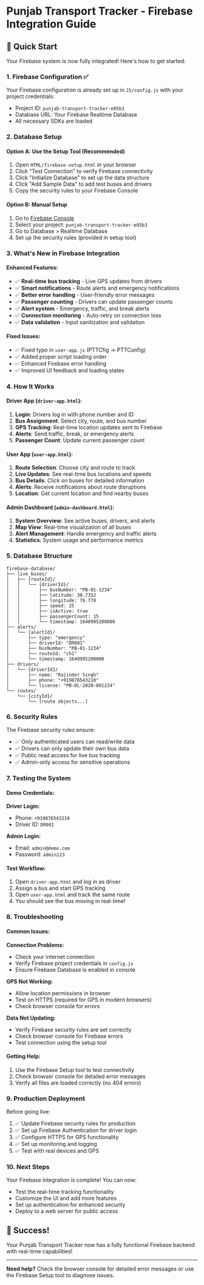 # Punjab Transport Tracker - Firebase Integration Guide

## 🚀 Quick Start

Your Firebase system is now fully integrated! Here's how to get started:

### 1. Firebase Configuration ✅
Your Firebase configuration is already set up in `JS/config.js` with your project credentials:
- Project ID: `punjab-transport-tracker-e05b3`
- Database URL: Your Firebase Realtime Database
- All necessary SDKs are loaded

### 2. Database Setup

#### Option A: Use the Setup Tool (Recommended)
1. Open `HTML/firebase-setup.html` in your browser
2. Click "Test Connection" to verify Firebase connectivity
3. Click "Initialize Database" to set up the data structure
4. Click "Add Sample Data" to add test buses and drivers
5. Copy the security rules to your Firebase Console

#### Option B: Manual Setup
1. Go to [Firebase Console](https://console.firebase.google.com/)
2. Select your project: `punjab-transport-tracker-e05b3`
3. Go to Database > Realtime Database
4. Set up the security rules (provided in setup tool)

### 3. What's New in Firebase Integration

#### Enhanced Features:
- ✅ **Real-time bus tracking** - Live GPS updates from drivers
- ✅ **Smart notifications** - Route alerts and emergency notifications
- ✅ **Better error handling** - User-friendly error messages
- ✅ **Passenger counting** - Drivers can update passenger counts
- ✅ **Alert system** - Emergency, traffic, and break alerts
- ✅ **Connection monitoring** - Auto-retry on connection loss
- ✅ **Data validation** - Input sanitization and validation

#### Fixed Issues:
- ✅ Fixed typo in `user-app.js` (PTTCfig → PTTConfig)
- ✅ Added proper script loading order
- ✅ Enhanced Firebase error handling
- ✅ Improved UI feedback and loading states

### 4. How It Works

#### Driver App (`driver-app.html`):
1. **Login**: Drivers log in with phone number and ID
2. **Bus Assignment**: Select city, route, and bus number
3. **GPS Tracking**: Real-time location updates sent to Firebase
4. **Alerts**: Send traffic, break, or emergency alerts
5. **Passenger Count**: Update current passenger count

#### User App (`user-app.html`):
1. **Route Selection**: Choose city and route to track
2. **Live Updates**: See real-time bus locations and speeds
3. **Bus Details**: Click on buses for detailed information
4. **Alerts**: Receive notifications about route disruptions
5. **Location**: Get current location and find nearby buses

#### Admin Dashboard (`admin-dashboard.html`):
1. **System Overview**: See active buses, drivers, and alerts
2. **Map View**: Real-time visualization of all buses
3. **Alert Management**: Handle emergency and traffic alerts
4. **Statistics**: System usage and performance metrics

### 5. Database Structure

```
firebase-database/
├── live_buses/
│   ├── {routeId}/
│   │   └── {driverId}/
│   │       ├── busNumber: "PB-01-1234"
│   │       ├── latitude: 30.7352
│   │       ├── longitude: 76.778
│   │       ├── speed: 25
│   │       ├── isActive: true
│   │       ├── passengerCount: 15
│   │       └── timestamp: 1640995200000
├── alerts/
│   └── {alertId}/
│       ├── type: "emergency"
│       ├── driverId: "DR001"
│       ├── busNumber: "PB-01-1234"
│       ├── routeId: "ch1"
│       └── timestamp: 1640995200000
├── drivers/
│   └── {driverId}/
│       ├── name: "Rajinder Singh"
│       ├── phone: "+919876543210"
│       └── license: "PB-DL-2020-001234"
└── routes/
    └── {cityId}/
        └── [route objects...]
```

### 6. Security Rules

The Firebase security rules ensure:
- ✅ Only authenticated users can read/write data
- ✅ Drivers can only update their own bus data
- ✅ Public read access for live bus tracking
- ✅ Admin-only access for sensitive operations

### 7. Testing the System

#### Demo Credentials:
**Driver Login:**
- Phone: `+919876543210`
- Driver ID: `DR001`

**Admin Login:**
- Email: `admin@demo.com`
- Password: `admin123`

#### Test Workflow:
1. Open `driver-app.html` and log in as driver
2. Assign a bus and start GPS tracking
3. Open `user-app.html` and track the same route
4. You should see the bus moving in real-time!

### 8. Troubleshooting

#### Common Issues:

**Connection Problems:**
- Check your internet connection
- Verify Firebase project credentials in `config.js`
- Ensure Firebase Database is enabled in console

**GPS Not Working:**
- Allow location permissions in browser
- Test on HTTPS (required for GPS in modern browsers)
- Check browser console for errors

**Data Not Updating:**
- Verify Firebase security rules are set correctly
- Check browser console for Firebase errors
- Test connection using the setup tool

#### Getting Help:
1. Use the Firebase Setup tool to test connectivity
2. Check browser console for detailed error messages
3. Verify all files are loaded correctly (no 404 errors)

### 9. Production Deployment

Before going live:
1. ✅ Update Firebase security rules for production
2. ✅ Set up Firebase Authentication for driver login
3. ✅ Configure HTTPS for GPS functionality
4. ✅ Set up monitoring and logging
5. ✅ Test with real devices and GPS

### 10. Next Steps

Your Firebase integration is complete! You can now:
- Test the real-time tracking functionality
- Customize the UI and add more features
- Set up authentication for enhanced security
- Deploy to a web server for public access

## 🎉 Success!

Your Punjab Transport Tracker now has a fully functional Firebase backend with real-time capabilities!

---

**Need help?** Check the browser console for detailed error messages or use the Firebase Setup tool to diagnose issues.